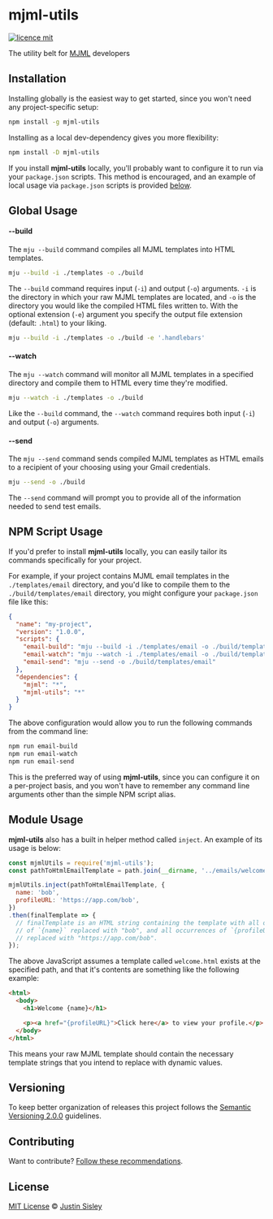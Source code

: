 # mjml-utils

[![licence mit](https://img.shields.io/badge/licence-MIT-blue.svg)](https://github.com/justinsisley/mjml-utils/blob/master/LICENSE.md)

The utility belt for [MJML](https://mjml.io/) developers

## Installation

Installing globally is the easiest way to get started, since you won't need any project-specific setup:

```bash
npm install -g mjml-utils
```

Installing as a local dev-dependency gives you more flexibility:

```bash
npm install -D mjml-utils
```

If you install __mjml-utils__ locally, you'll probably want to configure it to run via your `package.json` scripts. This method is encouraged, and an example of local usage via `package.json` scripts is provided [below](#npm-script-usage).

## Global Usage

#### --build

The `mju --build` command compiles all MJML templates into HTML templates.

```bash
mju --build -i ./templates -o ./build
```

The `--build` command requires input (`-i`) and output (`-o`) arguments. `-i` is the directory in which your raw MJML templates are located, and `-o` is the directory you would like the compiled HTML files written to.
With the optional extension (`-e`) argument you specify the output file extension (default: `.html`) to your liking.

```bash
mju --build -i ./templates -o ./build -e '.handlebars'
```

#### --watch

The `mju --watch` command will monitor all MJML templates in a specified directory and compile them to HTML every time they're modified.

```bash
mju --watch -i ./templates -o ./build
```

Like the `--build` command, the `--watch` command requires both input (`-i`) and output (`-o`) arguments.

#### --send

The `mju --send` command sends compiled MJML templates as HTML emails to a recipient of your choosing using your Gmail credentials.

```bash
mju --send -o ./build
```

The `--send` command will prompt you to provide all of the information needed to send test emails.

## NPM Script Usage

If you'd prefer to install __mjml-utils__ locally, you can easily tailor its commands specifically for your project.

For example, if your project contains MJML email templates in the `./templates/email` directory, and you'd like to compile them to the `./build/templates/email` directory, you might configure your `package.json` file like this:

```json
{
  "name": "my-project",
  "version": "1.0.0",
  "scripts": {
    "email-build": "mju --build -i ./templates/email -o ./build/templates/email",
    "email-watch": "mju --watch -i ./templates/email -o ./build/templates/email",
    "email-send": "mju --send -o ./build/templates/email"
  },
  "dependencies": {
    "mjml": "*",
    "mjml-utils": "*"
  }
}
```

The above configuration would allow you to run the following commands from the command line:

```bash
npm run email-build
npm run email-watch
npm run email-send
```

This is the preferred way of using __mjml-utils__, since you can configure it on a per-project basis, and you won't have to remember any command line arguments other than the simple NPM script alias.

## Module Usage

__mjml-utils__ also has a built in helper method called `inject`. An example of its usage is below:

```javascript
const mjmlUtils = require('mjml-utils');
const pathToHtmlEmailTemplate = path.join(__dirname, '../emails/welcome.html');

mjmlUtils.inject(pathToHtmlEmailTemplate, {
  name: 'bob',
  profileURL: 'https://app.com/bob',
})
.then(finalTemplate => {
  // finalTemplate is an HTML string containing the template with all occurrences
  // of `{name}` replaced with "bob", and all occurrences of `{profileURL}`
  // replaced with "https://app.com/bob".
});
```

The above JavaScript assumes a template called `welcome.html` exists at the specified path, and that it's contents are something like the following example:

```html
<html>
  <body>
    <h1>Welcome {name}</h1>

    <p><a href="{profileURL}">Click here</a> to view your profile.</p>
  </body>
</html>
```

This means your raw MJML template should contain the necessary template strings that you intend to replace with dynamic values.

## Versioning

To keep better organization of releases this project follows the [Semantic Versioning 2.0.0](http://semver.org/) guidelines.

## Contributing
Want to contribute? [Follow these recommendations](https://github.com/justinsisley/mjml-utils/blob/master/CONTRIBUTING.md).

## License
[MIT License](https://github.com/justinsisley/mjml-utils/blob/master/LICENSE.md) © [Justin Sisley](http://justinsisley.com/)